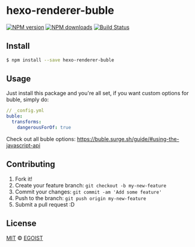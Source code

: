 # hexo-renderer-buble

[![NPM version](https://img.shields.io/npm/v/hexo-renderer-buble.svg?style=flat-square)](https://npmjs.com/package/hexo-renderer-buble) [![NPM downloads](https://img.shields.io/npm/dm/hexo-renderer-buble.svg?style=flat-square)](https://npmjs.com/package/hexo-renderer-buble) [![Build Status](https://img.shields.io/circleci/project/egoist/hexo-renderer-buble/master.svg?style=flat-square)](https://circleci.com/gh/egoist/hexo-renderer-buble)

## Install

```bash
$ npm install --save hexo-renderer-buble
```

## Usage

Just install this package and you're all set, if you want custom options for buble, simply do:

```yml
// _config.yml
buble:
  transforms:
    dangerousForOf: true
```

Check out all buble options: https://buble.surge.sh/guide/#using-the-javascript-api

## Contributing

1. Fork it!
2. Create your feature branch: `git checkout -b my-new-feature`
3. Commit your changes: `git commit -am 'Add some feature'`
4. Push to the branch: `git push origin my-new-feature`
5. Submit a pull request :D

## License

[MIT](https://egoist.mit-license.org/) © [EGOIST](https://github.com/egoist)
